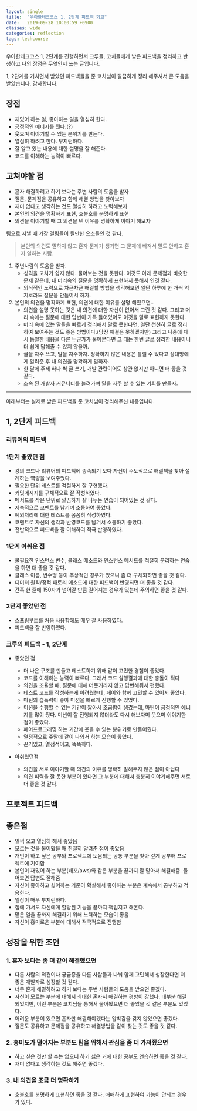 ```yaml
---
layout: single
title:  "우아한테크코스 1, 2단계 피드백 회고"
date:   2019-09-28 10:00:59 +0900
classes: wide
categories: reflection
tags: techcourse
---
```


우아한테크코스 1, 2단계를 진행하면서 크루들, 코치들에게 받은 피드백을 정리하고 반성하고 나의 장점은 무엇인지 쓰는 글입니다.

1, 2단계를 거치면서 받았던 피드백들을 준 코치님이 깔끔하게 정리 해주셔서 큰 도움을 받았습니다. 감사합니다.

## 장점

* 재밌어 하는 일, 좋아하는 일을 열심히 한다.
* 긍정적인 에너지를 줬다.(?)
* 웃으며 이야기할 수 있는 분위기를 만든다.
* 열심히 하려고 한다. 부지런하다.
* 잘 알고 있는 내용에 대한 설명을 잘 해준다.
* 코드를 이해하는 능력이 빠르다.

## 고쳐야할 점

* 혼자 해결하려고 하기 보다는 주변 사람의 도움을 받자
* 질문, 문제점을 공유하고 함께 해결 방법을 찾아보자
* 재미 없다고 생각하는 것도 열심히 하려고 노력해보자
* 본인의 의견을 명확하게 표현, 호불호를 분명하게 표현
* 의견을 이야기할 때 그 의견을 낸 이유를 명확하게 이야기 해보자

팀으로 지낼 때 가장 걸림돌이 될만한 요소들인 것 같다.

> 본인의 의견도 말하지 않고 혼자 문제가 생기면 그 문제에 빠져서 말도 안하고 혼자 일하는 사람.

1. 주변사람의 도움을 받자.
   * 성격을 고치기 쉽지 않다. 물어보는 것을 못한다. 이것도 아래 문제점과 비슷한 문제 같은데, 내 머리속의 질문을 명확하게 표현하지 못해서 인것 같다.
   * 의식적인 노력으로 차근차근 해결할 방법을 생각해보면 일단 하루에 한 개씩 억지로라도 질문을 만들어서 하자.
2. 본인의 의견을 명확하게 표현, 의견에 대한 이유를 설명 해줬으면..
   * 의견을 설명 못하는 것은 내 의견에 대한 자신이 없어서 그런 것 같다. 그리고 머리 속에는 질문에 대한 답변이 가득 들어있어도 이것을 말로 표현하지 못한다.
   * 머리 속에 있는 말들을 빠르게 정리해서 말로 못한다면, 일단 천천히 글로 정리하여 보여주는 것도 좋은 방법이다.(당장 해결은 못하겠지만) 그리고 나중에 다시 동일한 내용을 다른 누군가가 물어본다면 그 때는 한번 글로 정리한 내용이니 더 쉽게 답해줄 수 있지 않을까.
   * 글을 자주 쓰고, 말을 자주하자. 정확하지 않은 내용은 틀릴 수 있다고 상대방에게 알려준 후 내 의견을 명확하게 말하자.
   * 한 달에 주제 하나 씩 글 쓰기, 개발 관련이어도 상관 없지만 아니면 더 좋을 것 같다.
   * 소속 된 개발자 커뮤니티를 늘려가며 말을 자주 할 수 있는 기회를 만들자.

---

아래부터는 실제로 받은 피드백을 준 코치님이 정리해주신 내용입니다.

## 1, 2단계 피드백

### 리뷰어의 피드백

### 1단계 좋았던 점

* 강의 코드나 리뷰어의 피드백에 종속되기 보다 자신이 주도적으로 해결책을 찾아 설계하는 역량을 보여주었다.
* 필요한 단위 테스트를 적절하게 잘 구현했다.
* 커밋메시지를 구체적으로 잘 작성하였다.
* 메서드를 작은 단위로 깔끔하게 잘 나누는 연습이 되어있는 것 같다.
* 지속적으로 코멘트를 남기며 소통하여 좋았다.
* 예외처리에 대한 테스트를 꼼꼼히 작성하였다.
* 코멘트로 자신의 생각과 반영코드를 남겨서 소통하기 좋았다.
* 전반적으로 피드백을 잘 이해하여 적극 반영하였다.

### 1단계 아쉬운 점

* 불필요한 인스턴스 변수, 클래스 메소드와 인스턴스 메서드를 적절히 분리하는 연습을 하면 더 좋을 것 같다.
* 클래스 이름, 변수명 등이 추상적인 경우가 있으니 좀 더 구체화하면 좋을 것 같다.
* 디미터 원칙/정적 패토리 메소드에 대한 피드백이 반영되면 더 좋을 것 같다.
* 간혹 한 줄에 150자가 넘어갈 만큼 길어지는 경우가 있는데 주의하면 좋을 것 같다.

### 2단계 좋았던 점

* 스프링부트를 처음 사용함에도 매우 잘 사용하였다.
* 피드백을 잘 반영하였다.

### 크루의 피드백 - 1, 2단계

* 좋았던 점
  * 더 나은 구조를 만들고 테스트하기 위해 같이 고민한 경험이 좋았다.
  * 코드를 이해하는 능력이 빠르다. 그래서 코드 실행결과에 대한 충돌이 적다
  * 의견을 조율할 때, 질문에 대해 머뭇거리지 않고 답변해줘서 편했다.
  * 테스트 코드를 작성하는게 어려웠는데, 페어와 함께 고민할 수 있어서 좋았다.
  * 마틴의 습득력이 좋아 미션을 빠르게 진행할 수 있었다.
  * 미션을 수행할 수 있는 기간이 짧아서 조급함이 생겼는데, 마틴이 긍정적인 에너지를 많이 줬다. 미션이 잘 진행되지 않더라도 다시 해보자며 웃으며 이야기한 점이 좋았다.
  * 페어프로그래밍 하는 기간에 웃을 수 있는 분위기로 만들어줬다.
  * 열정적으로 주말에 같이 나와서 하는 모습이 좋았다.
  * 끈기있고, 열정적이고, 똑똑하다.

* 아쉬웠던점
  * 의견을 서로 이야기할 때 의견의 이유를 명확히 말해주지 않은 점이 아쉽다
  * 의견 피력을 잘 못한 부분이 있다면 그 부분에 대해서 충분히 이야기해주면 서로 더 좋을 것 같다.

## 프로젝트 피드백

## 좋은점

* 일찍 오고 열심히 해서 좋았음
* 모르는 것을 물어봤을 때 친절히 알려준 점이 좋았음
* 개인이 하고 싶은 공부와 프로젝트에 도움되는 공통 부분을 찾아 깊게 공부해 프로젝트에 기여함
* 본인이 재밌어 하는 부분(배포/aws)와 같은 부분을 끝까지 잘 맡아서 해결해줌. 물어보면 답변도 잘해줌
* 자신이 좋아하고 싫어하는 기준이 확실해서 좋아하는 부분은 계속해서 공부하고 적용한다.
* 일상이 매우 부지런하다.
* 집에 가서도 자신에게 할당된 기능을 끝까지 책임지고 해온다.
* 맡은 일을 끝까지 해결하기 위해 노력하는 모습이 좋음
* 자신이 흥미로운 부분에 대해서 적극적으로 진행함

## 성장을 위한 조언

### 1. 혼자 보다는 좀 더 같이 해결했으면

* 다른 사람의 의견이나 궁금증을 다른 사람들과 나눠 함께 고민해서 성장한다면 더 좋은 개발자로 성장할 것 같다.
* 너무 혼자 해결하려고 하기 보다는 주변 사람들의 도움을 받으면 좋겠다.
* 자신이 모르는 부분에 대해서 최대한 혼자서 해결하는 경향이 강했다. 대부분 해결되었지만, 이런 부분은 코치님들 통해서 물어봤으면 더 좋았을 것 같은 부분도 있었다.
* 어려운 부분이 있으면 혼자만 해결해야겠다는 압박감을 갖지 않았으면 좋겠다.
* 질문도 공유하고 문제점을 공유하고 해결방법을 같이 찾는 것도 좋을 것 같다.

### 2. 흥미도가 떨어지는 부분도 팀을 위해서 관심을 좀 더 가져줬으면

* 하고 싶은 것만 할 수는 없으니 하기 싫은 거에 대한 공부도 연습하면 좋을 것 같다.
* 재미 없다고 생각하는 것도 해주면 좋겠다.

### 3. 내 의견을 조금 더 명확하게

* 호불호를 분명하게 표현하면 좋을 것 같다. 애매하게 표현하여 가늠이 안되는 경우가 있다.

